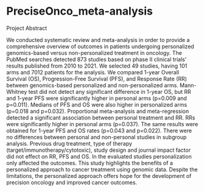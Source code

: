 # PreciseOnco_meta-analysis

Project Abstract

We conducted systematic review and meta-analysis in order to provide a comprehensive overview of outcomes in patients undergoing personalized genomics-based versus non-personalized treatment in oncology. The PubMed searches detected 873 studies based on phase II clinical trials’ results published from 2010 to 2021. We selected 49 studies, having 101 arms and 7012 patients for the analysis. We compared 1-year Overall Survival (OS), Progression-Free Survival (PFS), and Response Rate (RR) between genomics-based personalized and non-personalized arms. Mann-Whitney test did not detect any significant difference in 1-year OS, but RR and 1-year PFS were significantly higher in personal arms (p=0.009 and p=0.011). Medians of PFS and OS were also higher in personalized arms (p=0.018 and p=0.032). Proportional meta-analysis and meta-regression detected a significant association between personal treatment and RR. RRs were significantly higher in personal arms (p=0.037). The same results were obtained for 1-year PFS and OS rates (p=0.043 and p=0.022). There were no differences between personal and non-personal studies in subgroup analysis. Previous drug treatment, type of therapy (target/immunotherapy/cytotoxic), study design and journal impact factor did not effect on RR, PFS and OS. In the evaluated studies personalization only affected the outcomes. This study highlights the benefits of a personalized approach to cancer treatment using genomic data. Despite the limitations, the personalized approach offers hope for the development of precision oncology and improved cancer outcomes.
